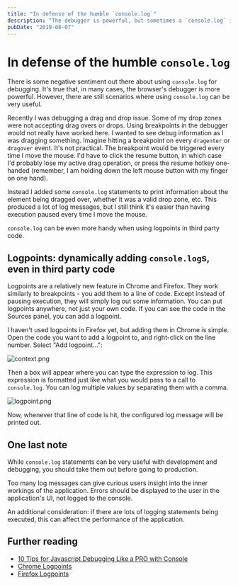 ```yaml
---
title: "In defense of the humble `console.log`"
description: "The debugger is powerful, but sometimes a `console.log` is still a useful debugging tool."
pubDate: "2019-08-07"
---
```

# In defense of the humble `console.log`

There is some negative sentiment out there about using `console.log` for debugging. It's true that, in
many cases, the browser's debugger is more powerful. However, there are still scenarios where using
`console.log` can be very useful.

Recently I was debugging a drag and drop issue. Some of my drop zones were not accepting drag overs or drops.
Using breakpoints in the debugger would not really have worked here. I wanted to see debug information as I was
dragging something. Imagine hitting a breakpoint on every `dragenter` or `dragover` event. It's not practical. 
The breakpoint would be triggered every time I move the mouse. I'd have to click the resume button, in which
case I'd probably lose my active drag operation, or press the resume hotkey one-handed (remember, I am holding down
the left mouse button with my finger on one hand).

Instead I added some `console.log` statements to print information about the element being dragged over, whether it
was a valid drop zone, etc. This produced a lot of log messages, but I still think it's easier than having execution
paused every time I move the mouse.

`console.log` can be even more handy when using logpoints in third party code.

## Logpoints: dynamically adding `console.log`s, even in third party code

Logpoints are a relatively new feature in Chrome and Firefox. They work similarly to breakpoints - you add them to a line of
code. Except instead of pausing execution, they will simply log out some information. You can put logpoints anywhere, not just
your own code. If you can see the code in the Sources panel, you can add a logpoint.

I haven't used logpoints in Firefox yet, but adding them in Chrome is simple. Open the code you want to add a logpoint to, and 
right-click on the line number. Select "Add logpoint...":

![context.png](https://cdn.hashnode.com/res/hashnode/image/upload/v1598580647255/aWYcUJzWj.png)

Then a box will appear where you can type the expression to log. This expression is formatted just like what you would pass to
a call to `console.log`. You can log multiple values by separating them with a comma.

![logpoint.png](https://cdn.hashnode.com/res/hashnode/image/upload/v1598580675084/_SpUsMeoQ.png)

Now, whenever that line of code is hit, the configured log message will be printed out.

## One last note

While `console.log` statements can be very useful with development and debugging, you should take them out before going to production.

Too many log messages can give curious users insight into the inner workings of the application. Errors should be displayed to the user in 
the application's UI, not logged to the console.

An additional consideration: if there are lots of logging statements being executed, this can affect the performance of the application.

## Further reading

- [10 Tips for Javascript Debugging Like a PRO with Console](https://medium.com/appsflyer/10-tips-for-javascript-debugging-like-a-pro-with-console-7140027eb5f6)
- [Chrome Logpoints](https://developers.google.com/web/updates/2019/01/devtools#logpoints)
- [Firefox Logpoints](https://developer.mozilla.org/en-US/docs/Tools/Debugger/Set_a_logpoint)
